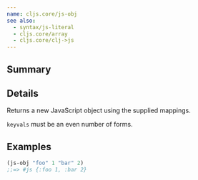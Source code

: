```yaml
---
name: cljs.core/js-obj
see also:
  - syntax/js-literal
  - cljs.core/array
  - cljs.core/clj->js
---
```


## Summary

## Details

Returns a new JavaScript object using the supplied mappings.

`keyvals` must be an even number of forms.

## Examples

```clj
(js-obj "foo" 1 "bar" 2)
;;=> #js {:foo 1, :bar 2}
```
